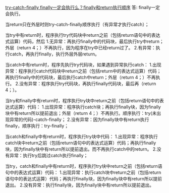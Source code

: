[try-catch-finally finally一定会执行么？finally和return执行顺序](https://blog.csdn.net/HandCream123/article/details/120115406)
答: finally一定会执行。

当return只在外层时则try-catch-finally顺序执行（有异常才执行catch）；

当try中有return时，程序执行try代码块中return之前（包括return语句中的表达式运算）代码，然后
	1.无异常：再执行finally中的代码块，最后执行try中return；外层（return 4；）不再执行，因为程序在try中已经return过了。
	2.有异常：执行catch，再执行finally，执行外层外层return。

当catch中有return时，程序先执行try代码块，如果遇到异常执行catch：
	1.出现异常：程序执行catch代码块中return之前（包括return中的表达式运算）代码；再执行finally中的代码块，最后执行catch中return；外层（return 4；）不再执行。
    2.没有异常：程序执行try代码块，再执行finally代码块，最后再（return 4；）。

当try和finally中有return时，程序执行try块中return之前（包括return语句中的表达式运算）代码：
	 1.出现异常：程序执行catch块；再执行finally块，因为finally块中有return所以提前退出；外层（return 4；）不再执行。顺序执行：try(未出现异常的代码)-catch-finally；
    2.没有异常：因为finally块中有return执行finally，顺序执行：try-finally；
       

当catch和finally中有return时，程序执行try块中代码：
	1.出现异常：程序执行catch块中return之前（包括return语句中的表达式运算）代码；再执行finally块，因为finally块中有return所以提前退出。而不再执行catch中的return。
	2.没有异常：执行try后跳过catch执行finally；

当try，catch和finally中有return时，程序执行try块中return之前（包括return语句中的表达式运算）代码：
	1.出现异常：执行catch块中return之前（包括return语句中的表达式运算）代码；再执行finally块，因为finally块中有return所以提前退出。
	2.没有异常：执行finally块，因为finally块中有return所以提前退出。